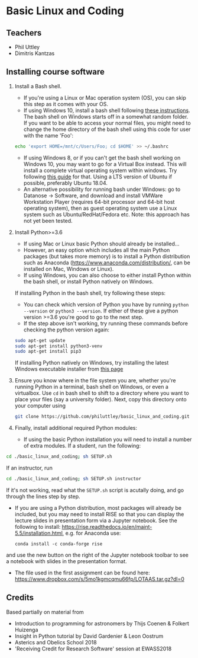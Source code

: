 # Basic Linux and Coding

## Teachers
* Phil Uttley
* Dimitris Kantzas

## Installing course software
1. Install a Bash shell.
    * If you're using a Linux or Mac operation system (OS), you can skip this step as it comes with your OS.
    * If using Windows 10, install a bash shell following [these instructions](https://www.howtogeek.com/249966/how-to-install-and-use-the-linux-bash-shell-on-windows-10/). The bash shell on Windows starts off in a somewhat random folder. If you want to be able to access your normal files, you might need to change the home directory of the bash shell using this code for user with the name 'Foo':
    ```bash
    echo 'export HOME=/mnt/c/Users/Foo; cd $HOME' >> ~/.bashrc
    ```
    * If using Windows 8, or if you can't get the bash shell working on Windows 10, you may want to go for a Virtual Box instead. This will install a complete virtual operating system within windows. Try following [this guide](https://itsfoss.com/install-linux-in-virtualbox/) for that. Using a LTS version of Ubuntu if possible, preferably Ubuntu 18.04.
    * An alternative possibility for running bash under Windows: go to Datanose -> Software, and download and install VMWare Workstation Player (requires 64-bit processor and 64-bit host operating system), then as guest operating system use a Linux system such as Ubuntu/RedHat/Fedora etc. Note: this approach has not yet been tested.

2. Install Python>=3.6
    * If using Mac or Linux basic Python should already be installed...
    * However, an easy option which includes all the main Python packages (but takes more memory) is to install a Python distribution such as Anaconda (https://www.anaconda.com/distribution/, can be installed on Mac, Windows or Linux). 
    * If using Windows, you can also choose to either install Python within the bash shell, or install Python natively on Windows.

    If installing Python in the bash shell, try following these steps:
    * You can check which version of Python you have by running `python --version` or `python3 --version`. If either of these give a python version >=3.6 you're good to go to the next step.
    * If the step above isn't working, try running these commands before checking the python version again:
    ```bash
    sudo apt-get update
    sudo apt-get install python3-venv
    sudo apt-get install pip3
    ```

    If installing Python natively on Windows, try installing the latest Windows executable installer from [this page](https://www.python.org/downloads/windows/)

3. Ensure you know where in the file system you are, whether you're running Python in a terminal, bash shell on Windows, or even a virtualbox. Use `cd` in bash shell to shift to a directory where you want to place your files (say a university folder). Next, copy this directory onto your computer using
   ```bash
   git clone https://github.com/philuttley/basic_linux_and_coding.git
   ```
4. 	Finally, install additional required Python modules:
	* If using the basic Python installation you will need to install a number of extra modules. If a student, run the following:
   ```bash
   cd ./basic_linux_and_coding; sh SETUP.sh
   ```
   If an instructor, run
   ```bash
   cd ./basic_linux_and_coding; sh SETUP.sh instructor
   ```
   If it's not working, read what the `SETUP.sh` script is acutally doing, and go through the lines step by step.
   
* If you are using a Python distribution, most packages will already be included, but you may need to install RISE so that you can display the lecture slides in presentation form via a Jupyter notebook. See the following to install: https://rise.readthedocs.io/en/maint-5.5/installation.html, 
	e.g. for Anaconda use: 
	
	```conda install -c conda-forge rise```
	
and use the new button on the right of the Jupyter notebook toolbar to see a notebook with slides in the presentation format.

* The file used in the first assignment can be found here: https://www.dropbox.com/s/5mo1kgmcqmu66fp/LOTAAS.tar.gz?dl=0

## Credits
Based partially on material from
* Introduction to programming for astronomers by Thijs Coenen & Folkert Huizenga
* Insight in Python tutorial by David Gardenier & Leon Oostrum
* Asterics and Obelics School 2018
* 'Receiving Credit for Research Software' session at EWASS2018
